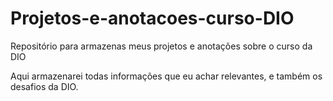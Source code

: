 # Projetos-e-anotacoes-curso-DIO
Repositório para armazenas meus projetos e anotações sobre o curso da DIO

Aqui armazenarei todas informações que eu achar relevantes, e também os desafios da DIO.
